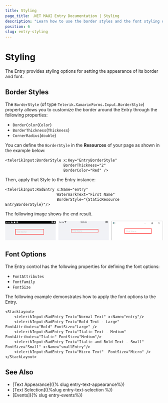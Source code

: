 ```yaml
---
title: Styling
page_title: .NET MAUI Entry Documentation | Styling
description: "Learn how to use the border styles and the font styling options of the Telerik UI for .NET MAUI Entry control."
position: 6
slug: entry-styling
---
```


# Styling

The Entry provides styling options for setting the appearance of its border and font.

## Border Styles

The `BorderStyle` (of type `Telerik.XamarinForms.Input.BorderStyle`) property allows you to customize the border around the Entry through the following properties:

* `BorderColor`(`Color`)
* `BorderThickness`(`Thickness`)
* `CornerRadius`(`double`)

You can define the `BorderStyle` in the **Resources** of your page as shown in the example below:

```XAML
<telerikInput:BorderStyle x:Key="EntryBorderStyle"
						  BorderThickness="2"
						  BorderColor="Red" />
```

Then, apply that Style to the Entry instance:

```XAML
<telerikInput:RadEntry x:Name="entry"
					   WatermarkText="First Name"
					   BorderStyle="{StaticResource EntryBorderStyle}"/>
```

The following image shows the end result.

![Entry BorderStyle](images/entry_borderstyle.png)

## Font Options

The Entry control has the following properties for defining the font options:

* `FontAttributes`
* `FontFamily`
* `FontSize`

The following example demonstrates how to apply the font options to the Entry.

```XAML
<StackLayout>
    <telerikInput:RadEntry Text="Normal Text" x:Name="entry"/>
    <telerikInput:RadEntry Text="Bold Text - Large" FontAttributes="Bold" FontSize="Large" />
    <telerikInput:RadEntry Text="Italic Text - Medium" FontAttributes="Italic" FontSize="Medium"/>
    <telerikInput:RadEntry Text="Italic and Bold Text - Small"  FontSize="Small" x:Name="smallEntry"/>
    <telerikInput:RadEntry Text="Micro Text"  FontSize="Micro" />
</StackLayout>
```

## See Also

- [Text Appearance]({% slug entry-text-appearance%})
- [Text Selection]({%slug entry-text-selection %})
- [Events]({% slug entry-events%})
